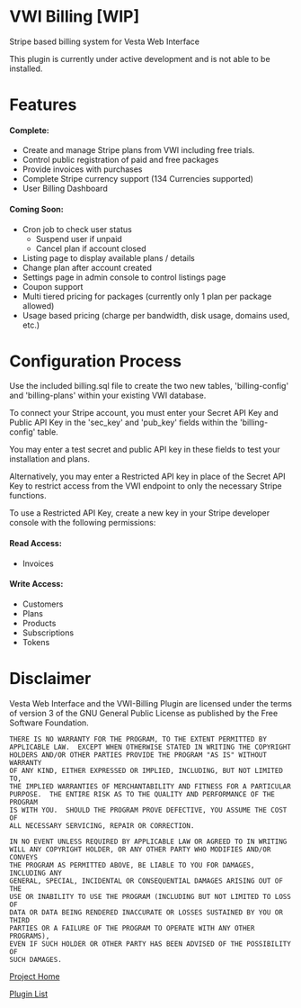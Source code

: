# VWI Billing [WIP]
Stripe based billing system for Vesta Web Interface

This plugin is currently under active development and is not able to be installed.

# Features

#### Complete:
 - Create and manage Stripe plans from VWI including free trials.
 - Control public registration of paid and free packages
 - Provide invoices with purchases
 - Complete Stripe currency support (134 Currencies supported)
 - User Billing Dashboard
 
 #### Coming Soon:
 - Cron job to check user status
    - Suspend user if unpaid
    - Cancel plan if account closed
 - Listing page to display available plans / details
 - Change plan after account created
 - Settings page in admin console to control listings page
 - Coupon support
 - Multi tiered pricing for packages (currently only 1 plan per package allowed)
 - Usage based pricing (charge per bandwidth, disk usage, domains used, etc.)
 

# Configuration Process

Use the included billing.sql file to create the two new tables, 'billing-config' and 'billing-plans' within your existing VWI database.

To connect your Stripe account, you must enter your Secret API Key and Public API Key in the 'sec_key' and 'pub_key' fields within the 'billing-config' table.

You may enter a test secret and public API key in these fields to test your installation and plans.

Alternatively, you may enter a Restricted API key in place of the Secret API Key to restrict access from the VWI endpoint to only the necessary Stripe functions.

To use a Restricted API Key, create a new key in your Stripe developer console with the following permissions:

#### Read Access:
 - Invoices
    
#### Write Access:
 - Customers
 - Plans
 - Products
 - Subscriptions
 - Tokens
    

# Disclaimer

Vesta Web Interface and the VWI-Billing Plugin are licensed under the terms of version 3 of the GNU General Public License as published by the Free Software Foundation.

```
THERE IS NO WARRANTY FOR THE PROGRAM, TO THE EXTENT PERMITTED BY
APPLICABLE LAW.  EXCEPT WHEN OTHERWISE STATED IN WRITING THE COPYRIGHT
HOLDERS AND/OR OTHER PARTIES PROVIDE THE PROGRAM "AS IS" WITHOUT WARRANTY
OF ANY KIND, EITHER EXPRESSED OR IMPLIED, INCLUDING, BUT NOT LIMITED TO,
THE IMPLIED WARRANTIES OF MERCHANTABILITY AND FITNESS FOR A PARTICULAR
PURPOSE.  THE ENTIRE RISK AS TO THE QUALITY AND PERFORMANCE OF THE PROGRAM
IS WITH YOU.  SHOULD THE PROGRAM PROVE DEFECTIVE, YOU ASSUME THE COST OF
ALL NECESSARY SERVICING, REPAIR OR CORRECTION.

IN NO EVENT UNLESS REQUIRED BY APPLICABLE LAW OR AGREED TO IN WRITING
WILL ANY COPYRIGHT HOLDER, OR ANY OTHER PARTY WHO MODIFIES AND/OR CONVEYS
THE PROGRAM AS PERMITTED ABOVE, BE LIABLE TO YOU FOR DAMAGES, INCLUDING ANY
GENERAL, SPECIAL, INCIDENTAL OR CONSEQUENTIAL DAMAGES ARISING OUT OF THE
USE OR INABILITY TO USE THE PROGRAM (INCLUDING BUT NOT LIMITED TO LOSS OF
DATA OR DATA BEING RENDERED INACCURATE OR LOSSES SUSTAINED BY YOU OR THIRD
PARTIES OR A FAILURE OF THE PROGRAM TO OPERATE WITH ANY OTHER PROGRAMS),
EVEN IF SUCH HOLDER OR OTHER PARTY HAS BEEN ADVISED OF THE POSSIBILITY OF
SUCH DAMAGES.
```


[Project Home](https://github.com/cdgco/vestawebinterface)

[Plugin List](https://github.com/cdgco/VestaWebInterface/tree/master/plugins)

